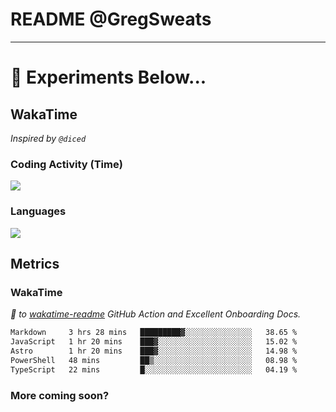 # README @GregSweats




---
# 🧪 Experiments Below...

## WakaTime

_Inspired by `@diced`_

### Coding Activity (Time)

<a href="https://wakatime.com/@GregSweats" target="_blank"><img src="https://wakatime.com/share/@GregSweats/3e9a92c7-c185-4f55-803f-68a9b7718dc3.png" /></a>

### Languages

<a href="https://wakatime.com/@GregSweats" target="_blank"><img src="https://wakatime.com/share/@GregSweats/18488bb6-6c63-4c8f-bdee-3b8c141f2ad4.png" /></a>

## Metrics

### WakaTime

_🙏 to [wakatime-readme]() GitHub Action and Excellent Onboarding Docs._

<!--START_SECTION:waka-->

```txt
Markdown     3 hrs 28 mins   █████████▓░░░░░░░░░░░░░░░   38.65 %
JavaScript   1 hr 20 mins    ███▓░░░░░░░░░░░░░░░░░░░░░   15.02 %
Astro        1 hr 20 mins    ███▓░░░░░░░░░░░░░░░░░░░░░   14.98 %
PowerShell   48 mins         ██▒░░░░░░░░░░░░░░░░░░░░░░   08.98 %
TypeScript   22 mins         █░░░░░░░░░░░░░░░░░░░░░░░░   04.19 %
```

<!--END_SECTION:waka-->

### More coming soon?
